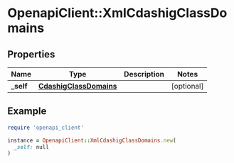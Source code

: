# OpenapiClient::XmlCdashigClassDomains

## Properties

| Name | Type | Description | Notes |
| ---- | ---- | ----------- | ----- |
| **_self** | [**CdashigClassDomains**](CdashigClassDomains.md) |  | [optional] |

## Example

```ruby
require 'openapi_client'

instance = OpenapiClient::XmlCdashigClassDomains.new(
  _self: null
)
```

